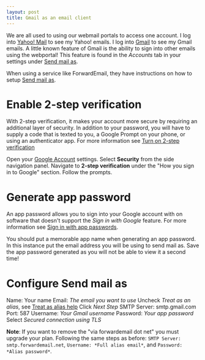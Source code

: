 ```yaml
---
layout: post
title: Gmail as an email client
---
```



We are all used to using our webmail portals to access one account. I log into [Yahoo! Mail](https://mail.yahoo.com/) to see my Yahoo! emails. I log into [Gmail](https://gmail.com/) to see my Gmail emails. A little known feature of Gmail is the ability to sign into other emails using the webportal! This feature is found in the *Accounts* tab in your settings under [Send mail as](https://support.google.com/mail/answer/22370?hl=en).

When using a service like ForwardEmail, they have instructions on how to setup [Send mail as](https://forwardemail.net/en/guides/send-mail-as-gmail-custom-domain).

# Enable 2-step verification
With 2-step verification, it makes your account more secure by requiring an additional layer of security. In addition to your password, you will have to supply a code that is texted to you, a Google Prompt on your phone, or using an authenticator app. For more information see [Turn on 2-step verification](https://support.google.com/accounts/answer/185839)

Open your [Google Account](https://support.google.com/accounts/answer/185839?hl=en&co=GENIE.Platform%3DDesktop) settings.
Select __Security__ from the side navigation panel.
Navigate to __2-step verification__ under the "How you sign in to Google" section.
Follow the prompts.

# Generate app password
An app password allows you to sign into your Google account with on software that doesn't support the *Sign in with Google* feature. For more information see [Sign in with app passwords](https://support.google.com/accounts/answer/185833?hl=en).

You should put a memorable app name when generating an app password. In this instance put the email address you will be using to send mail as. Save the app password generated as you will not be able to view it a second time!

# Configure Send mail as
Name: Your name
Email: *The email you want to use*
Uncheck *Treat as an alias*, see [Treat as alias help](https://support.google.com/a/answer/1710338?ctx=gmail&hl=en&authuser=0&visit_id=01730403767809-5996834099631750031&rd=1)
Click *Next Step*
SMTP Server: smtp.gmail.com
Port: 587
Username: *Your Gmail username*
Password: *Your app password*
Select *Secured connection using TLS*

__Note__: If you want to remove the "via forwardemail dot net" you must upgrade your plan. Following the same steps as before: `SMTP Server: smtp.forwardemail.net`, `Username: *Full alias email*`, and `Password: *Alias password*`.
